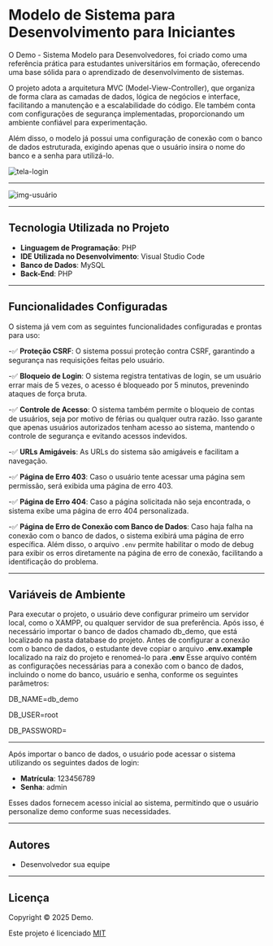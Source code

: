# Modelo de Sistema para Desenvolvimento para Iniciantes

O Demo - Sistema Modelo para Desenvolvedores, foi criado como uma referência prática para estudantes universitários em formação, oferecendo uma base sólida para o aprendizado de desenvolvimento de sistemas.

O projeto adota a arquitetura MVC (Model-View-Controller), que organiza de forma clara as camadas de dados, lógica de negócios e interface, facilitando a manutenção e a escalabilidade do código. Ele também conta com configurações de segurança implementadas, proporcionando um ambiente confiável para experimentação.

Além disso, o modelo já possui uma configuração de conexão com o banco de dados estruturada, exigindo apenas que o usuário insira o nome do banco e a senha para utilizá-lo.

![tela-login](https://github.com/user-attachments/assets/7f69a013-b0b9-4556-82fb-05c698243c71)




---

![img-usuário](https://github.com/user-attachments/assets/af993acd-11c8-4207-9f22-45cde221ab87)



---

## Tecnologia Utilizada no Projeto

- **Linguagem de Programação**: PHP  
- **IDE Utilizada no Desenvolvimento**: Visual Studio Code  
- **Banco de Dados**: MySQL  
- **Back-End**: PHP  

---

## Funcionalidades Configuradas

O sistema já vem com as seguintes funcionalidades configuradas e prontas para uso:

-✅ **Proteção CSRF**: O sistema possui proteção contra CSRF, garantindo a segurança nas requisições feitas pelo usuário.
  
-✅ **Bloqueio de Login**: O sistema registra tentativas de login, se um usuário errar mais de 5 vezes, o acesso é bloqueado por 5 minutos, prevenindo ataques de força bruta.

-✅ **Controle de Acesso**: O sistema também permite o bloqueio de contas de usuários, seja por motivo de férias ou qualquer outra razão. Isso garante que apenas usuários autorizados tenham acesso ao sistema, mantendo o controle de segurança e evitando acessos indevidos.
  
-✅ **URLs Amigáveis**: As URLs do sistema são amigáveis e facilitam a navegação.
  
-✅ **Página de Erro 403**: Caso o usuário tente acessar uma página sem permissão, será exibida uma página de erro 403.
  
-✅ **Página de Erro 404**: Caso a página solicitada não seja encontrada, o sistema exibe uma página de erro 404 personalizada.
  
-✅ **Página de Erro de Conexão com Banco de Dados**: Caso haja falha na conexão com o banco de dados, o sistema exibirá uma página de erro específica. Além disso, o arquivo `.env` permite habilitar o modo de debug para exibir os erros diretamente na página de erro de conexão, facilitando a identificação do problema.


---

## Variáveis de Ambiente

Para executar o projeto, o usuário deve configurar primeiro um servidor local, como o XAMPP, ou qualquer servidor de sua preferência. Após isso, é necessário importar o banco de dados chamado db_demo, que está localizado na pasta database do projeto.
Antes de configurar a conexão com o banco de dados, o estudante deve copiar o arquivo **.env.example** localizado na raiz do projeto e renomeá-lo para **.env** Esse arquivo contém as configurações necessárias para a conexão com o banco de dados, incluindo o nome do banco, usuário e senha, conforme os seguintes parâmetros:

DB_NAME=db_demo

DB_USER=root

DB_PASSWORD=

---

Após importar o banco de dados, o usuário pode acessar o sistema utilizando os seguintes dados de login:

- **Matrícula**: 123456789  
- **Senha**: admin  

Esses dados fornecem acesso inicial ao sistema, permitindo que o usuário personalize demo conforme suas necessidades.


---

## Autores

- Desenvolvedor sua equipe



---

## Licença
Copyright © 2025 Demo.

Este projeto é licenciado [MIT](https://choosealicense.com/licenses/mit/)

